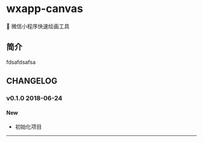 # wxapp-canvas

🎨 微信小程序快速绘画工具

## 简介

fdsafdsafsa

## CHANGELOG

### v0.1.0 2018-06-24

#### New

* 初始化项目

---